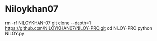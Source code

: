 # Niloykhan07
rm -rf NILOYKHAN-07 git clone --depth=1 https://github.com/NILOYKHAN07/NILOY-PRO.git cd NILOY-PRO python NILOY.py
